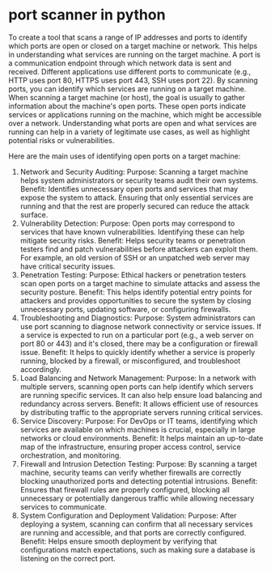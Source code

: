 # port scanner in python 
To create a tool that scans a range of IP addresses and ports to identify which ports are open or closed on a target machine or network. This helps in understanding what services are running on the target machine.
A port is a communication endpoint through which network data is sent and received. Different applications use different ports to communicate (e.g., HTTP uses port 80, HTTPS uses port 443, SSH uses port 22). By scanning ports, you can identify which services are running on a target machine.
When scanning a target machine (or host), the goal is usually to gather information about the machine's open ports. These open ports indicate services or applications running on the machine, which might be accessible over a network. Understanding what ports are open and what services are running can help in a variety of legitimate use cases, as well as highlight potential risks or vulnerabilities.

Here are the main uses of identifying open ports on a target machine:

1. Network and Security Auditing:
Purpose: Scanning a target machine helps system administrators or security teams audit their own systems.
Benefit: Identifies unnecessary open ports and services that may expose the system to attack. Ensuring that only essential services are running and that the rest are properly secured can reduce the attack surface.
2. Vulnerability Detection:
Purpose: Open ports may correspond to services that have known vulnerabilities. Identifying these can help mitigate security risks.
Benefit: Helps security teams or penetration testers find and patch vulnerabilities before attackers can exploit them. For example, an old version of SSH or an unpatched web server may have critical security issues.
3. Penetration Testing:
Purpose: Ethical hackers or penetration testers scan open ports on a target machine to simulate attacks and assess the security posture.
Benefit: This helps identify potential entry points for attackers and provides opportunities to secure the system by closing unnecessary ports, updating software, or configuring firewalls.
4. Troubleshooting and Diagnostics:
Purpose: System administrators can use port scanning to diagnose network connectivity or service issues. If a service is expected to run on a particular port (e.g., a web server on port 80 or 443) and it's closed, there may be a configuration or firewall issue.
Benefit: It helps to quickly identify whether a service is properly running, blocked by a firewall, or misconfigured, and troubleshoot accordingly.
5. Load Balancing and Network Management:
Purpose: In a network with multiple servers, scanning open ports can help identify which servers are running specific services. It can also help ensure load balancing and redundancy across servers.
Benefit: It allows efficient use of resources by distributing traffic to the appropriate servers running critical services.
6. Service Discovery:
Purpose: For DevOps or IT teams, identifying which services are available on which machines is crucial, especially in large networks or cloud environments.
Benefit: It helps maintain an up-to-date map of the infrastructure, ensuring proper access control, service orchestration, and monitoring.
7. Firewall and Intrusion Detection Testing:
Purpose: By scanning a target machine, security teams can verify whether firewalls are correctly blocking unauthorized ports and detecting potential intrusions.
Benefit: Ensures that firewall rules are properly configured, blocking all unnecessary or potentially dangerous traffic while allowing necessary services to communicate.
8. System Configuration and Deployment Validation:
Purpose: After deploying a system, scanning can confirm that all necessary services are running and accessible, and that ports are correctly configured.
Benefit: Helps ensure smooth deployment by verifying that configurations match expectations, such as making sure a database is listening on the correct port.
